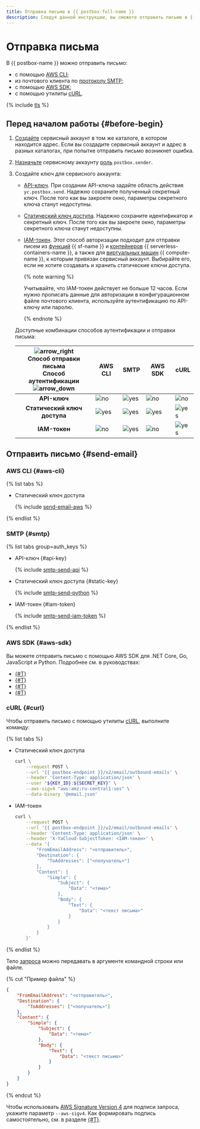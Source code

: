 ```yaml
---
title: Отправка письма в {{ postbox-full-name }}
description: Следуя данной инструкции, вы сможете отправить письмо в {{ postbox-name }}.
---
```


# Отправка письма

В {{ postbox-name }} можно отправить письмо:
* с помощью [AWS CLI](#aws-cli);
* из почтового клиента по [протоколу SMTP](#smtp);
* с помощью [AWS SDK](#aws-sdk);
* с помощью утилиты [cURL](#curl).

{% include [tls](../../_includes/postbox/tls.md) %}

## Перед началом работы {#before-begin}

1. [Создайте](../../iam/operations/sa/create.md) сервисный аккаунт в том же каталоге, в котором находится адрес. Если вы создадите сервисный аккаунт и адрес в разных каталогах, при попытке отправить письмо возникнет ошибка.
1. [Назначьте](../../iam/operations/sa/assign-role-for-sa.md) сервисному аккаунту [роль](../security/index.md#postbox-sender) `postbox.sender`.
1. Создайте ключ для сервисного аккаунта:

    * [API-ключ](../../iam/operations/authentication/manage-api-keys.md#create-api-key). При создании API-ключа задайте область действия `yc.postbox.send`. Надежно сохраните полученный секретный ключ. После того как вы закроете окно, параметры секретного ключа станут недоступны.

    * [Статический ключ доступа](../../iam/operations/authentication/manage-access-keys.md#create-access-key). Надежно сохраните идентификатор и секретный ключ. После того как вы закроете окно, параметры секретного ключа станут недоступны.

    * [IAM-токен](../../iam/operations/iam-token/create-for-sa.md). Этот способ авторизации подходит для отправки писем из [функций](../../functions/concepts/function.md) {{ sf-name }} и [контейнеров](../../serverless-containers/concepts/container.md) {{ serverless-containers-name }}, а также для [виртуальных машин](../../compute/concepts/vm.md) {{ compute-name }}, к которым привязан сервисный аккаунт. Выбирайте его, если не хотите создавать и хранить статические ключи доступа.

        {% note warning %}

        Учитывайте, что IAM-токен действует не больше 12 часов. Если нужно прописать данные для авторизации в конфигурационном файле почтового клиента, используйте аутентификацию по API-ключу или паролю.

        {% endnote %}

    Доступные комбинации способов аутентификации и отправки письма:

    ![arrow_right](../../_assets/console-icons/arrow-right.svg)<br>**Способ отправки письма**<br>**Способ аутентификации**<br>![arrow_down](../../_assets/console-icons/arrow-down.svg) | **AWS CLI** | **SMTP** | **AWS SDK** | **cURL**
    :---: | --- | --- | --- | ---
    |**API-ключ** | ![no](../../_assets/common/no.svg) | ![yes](../../_assets/common/yes.svg) | ![no](../../_assets/common/no.svg) | ![no](../../_assets/common/no.svg) ||
    **Статический ключ доступа** | ![yes](../../_assets/common/yes.svg) | ![yes](../../_assets/common/yes.svg) | ![yes](../../_assets/common/yes.svg) | ![yes](../../_assets/common/yes.svg) ||
    **IAM-токен** | ![no](../../_assets/common/no.svg) | ![yes](../../_assets/common/yes.svg) | ![no](../../_assets/common/no.svg) | ![yes](../../_assets/common/yes.svg)

## Отправить письмо {#send-email}

### AWS CLI {#aws-cli}

{% list tabs %}

- Cтатический ключ доступа

    {% include [send-email-aws](../../_includes/postbox/send-email-aws.md) %}

{% endlist %}

### SMTP {#smtp}

{% list tabs group=auth_keys %}

- API-ключ {#api-key}

    {% include [smtp-send-api](../../_includes/postbox/smtp-send-api.md) %}

- Cтатический ключ доступа {#static-key}

    {% include [smtp-send-python](../../_includes/postbox/smtp-send-python.md) %}

- IAM-токен {#iam-token}

    {% include [smtp-send-iam-token](../../_includes/postbox/smtp-send-iam-token.md) %}

{% endlist %}

### AWS SDK {#aws-sdk}

Вы можете отправить письмо с помощью AWS SDK для .NET Core, Go, JavaScript и Python. Подробнее см. в руководствах:

* [{#T}](../../postbox/tutorials/send-emails-aws-sdk-csharp.md)
* [{#T}](../../postbox/tutorials/send-emails-aws-sdk-go.md)
* [{#T}](../../postbox/tutorials/send-emails-aws-sdk-js.md)
* [{#T}](../../postbox/tutorials/send-emails-aws-sdk-python.md)

### cURL {#curl}

Чтобы отправить письмо с помощью утилиты [cURL](https://curl.se/), выполните команду:

{% list tabs %}

- Статический ключ доступа

    ```bash
    curl \
        --request POST \
        --url '{{ postbox-endpoint }}/v2/email/outbound-emails' \
        --header 'Content-Type: application/json' \
        --user "${KEY_ID}:${SECRET_KEY}" \
        --aws-sigv4 "aws:amz:ru-central1:ses" \
        --data-binary '@email.json'
    ```

- IAM-токен

    ```bash
    curl \
        --request POST \
        --url '{{ postbox-endpoint }}/v2/email/outbound-emails' \
        --header 'Content-Type: application/json' \
        --header 'X-YaCloud-SubjectToken: <IAM-токен>' \
        --data '{
            "FromEmailAddress": "<отправитель>",
            "Destination": {
                "ToAddresses": ["<получатель>"]
            },
            "Content": {
                "Simple": {
                    "Subject": {
                        "Data": "<тема>"
                    },
                    "Body": {
                        "Text": {
                            "Data": "<текст письма>"
                        }
                    }
                }
            }
        }'
    ```

{% endlist %}

Тело [запроса](../../postbox/aws-compatible-api/api-ref/send-email.md) можно передавать в аргументе командной строки или файле.

{% cut "Пример файла" %}

```json
{
    "FromEmailAddress": "<отправитель>",
    "Destination": {
        "ToAddresses": ["<получатель>"]
    },
    "Content": {
        "Simple": {
            "Subject": {
                "Data": "<тема>"
            },
            "Body": {
                "Text": {
                    "Data": "<текст письма>"
                }
            }
        }
    }
}
```

{% endcut %}

Чтобы использовать [AWS Signature Version 4](https://docs.amazonaws.cn/en_us/IAM/latest/UserGuide/reference_aws-signing.html) для подписи запроса, укажите параметр `--aws-sigv4`. Как формировать подпись самостоятельно, см. в разделе [{#T}](../../postbox/aws-compatible-api/signing-requests.md).
